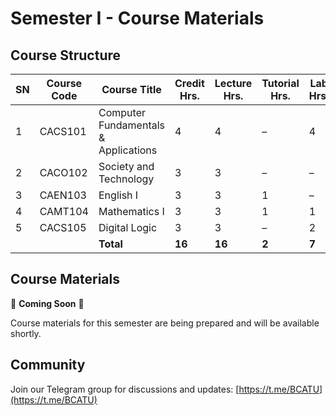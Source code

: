 # Semester I - Course Materials

## Course Structure

| SN | Course Code | Course Title | Credit Hrs. | Lecture Hrs. | Tutorial Hrs. | Lab Hrs. |
|----|------------|--------------|------------|-------------|--------------|----------|
| 1 | CACS101 | Computer Fundamentals & Applications | 4 | 4 | – | 4 |
| 2 | CACO102 | Society and Technology | 3 | 3 | – | – |
| 3 | CAEN103 | English I | 3 | 3 | 1 | – |
| 4 | CAMT104 | Mathematics I | 3 | 3 | 1 | 1 |
| 5 | CACS105 | Digital Logic | 3 | 3 | – | 2 |
| | | **Total** | **16** | **16** | **2** | **7** |

## Course Materials

🚧 **Coming Soon** 🚧

Course materials for this semester are being prepared and will be available shortly.

## Community

Join our Telegram group for discussions and updates:
[https://t.me/BCATU](https://t.me/BCATU)
